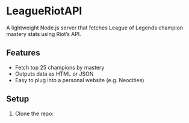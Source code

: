 # LeagueRiotAPI

A lightweight Node.js server that fetches League of Legends champion mastery stats using Riot’s API.

## Features

- Fetch top 25 champions by mastery
- Outputs data as HTML or JSON
- Easy to plug into a personal website (e.g. Neocities)

## Setup

1. Clone the repo:
